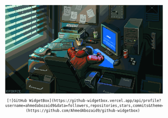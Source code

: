 <img align="center" src="assets/wallpaper.gif" alt="wallpaper">

<div style="text-align: center;"> 

    [![GitHub WidgetBox](https://github-widgetbox.vercel.app/api/profile?username=ahmedabozaid9&data=followers,repositories,stars,commits&theme=dark)](https://github.com/AhmedAbozaid9/github-widgetbox) 
</div>

